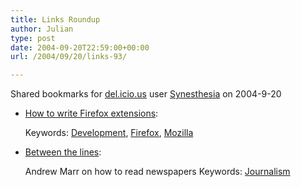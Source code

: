 ```yaml
---
title: Links Roundup
author: Julian
type: post
date: 2004-09-20T22:59:00+00:00
url: /2004/09/20/links-93/

---
```

Shared bookmarks for [del.icio.us][1] user  [Synesthesia][2] on 2004-9-20

  * [How to write Firefox extensions][3]:
   
    Keywords: [Development][4], [Firefox][5], [Mozilla][6]
  * [Between the lines][7]:
  
    Andrew Marr on how to read newspapers Keywords: [Journalism][8]

 [1]: https://del.icio.us/
 [2]: https://del.icio.us/synesthesia
 [3]: https://extensions.roachfiend.com/howto.php "https://extensions.roachfiend.com/howto.php"
 [4]: https://del.icio.us/synesthesia/Development
 [5]: https://del.icio.us/synesthesia/Firefox
 [6]: https://del.icio.us/synesthesia/Mozilla
 [7]: https://media.guardian.co.uk/site/story/0,14173,1308492,00.html "https://media.guardian.co.uk/site/story/0,14173,1308492,00.html"
 [8]: https://del.icio.us/synesthesia/Journalism